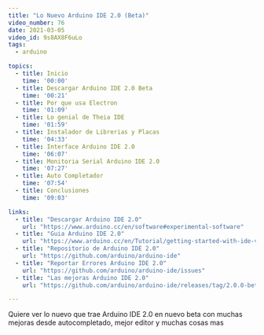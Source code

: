 ```yaml
---
title: "Lo Nuevo Arduino IDE 2.0 (Beta)"
video_number: 76
date: 2021-03-05
video_id: 9s8AX8F6uLo
tags:
  - arduino

topics:
  - title: Inicio
    time: '00:00'
  - title: Descargar Arduino IDE 2.0 Beta
    time: '00:21'
  - title: Por que usa Electron
    time: '01:09'
  - title: Lo genial de Theia IDE
    time: '01:59'
  - title: Instalador de Librerias y Placas
    time: '04:33'
  - title: Interface Arduino IDE 2.0
    time: '06:07'
  - title: Monitoria Serial Arduino IDE 2.0
    time: '07:27'
  - title: Auto Completador
    time: '07:54'
  - title: Conclusiones
    time: '09:03'

links:
  - title: "Descargar Arduino IDE 2.0"
    url: "https://www.arduino.cc/en/software#experimental-software"
  - title: "Guia Arduino IDE 2.0"
    url: "https://www.arduino.cc/en/Tutorial/getting-started-with-ide-v2"
  - title: "Repositorio de Arduino IDE 2.0"
    url: "https://github.com/arduino/arduino-ide"
  - title: "Reportar Errores Arduino IDE 2.0"
    url: "https://github.com/arduino/arduino-ide/issues"
  - title: "Las mejoras Arduino IDE 2.0"
    url: "https://github.com/arduino/arduino-ide/releases/tag/2.0.0-beta.3"

---
```


Quiere ver lo nuevo que trae Arduino IDE 2.0 en nuevo beta con muchas mejoras desde autocompletado, mejor editor y muchas cosas mas

